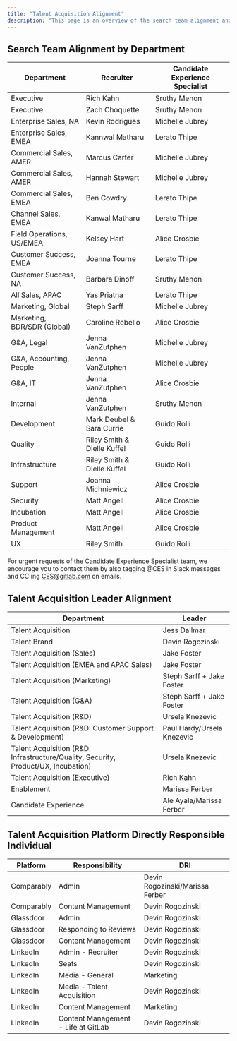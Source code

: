 ```yaml
---
title: "Talent Acquisition Alignment"
description: "This page is an overview of the search team alignment and the talent acquisition platform directly responsible individual in talent acquisition operations and talent brand."
---
```


## Search Team Alignment by Department

| Department                    | Recruiter   | Candidate Experience Specialist    |
|--------------------------|-----------------|-------------------------------------|
| Executive          | Rich Kahn    | Sruthy Menon  |
| Executive          | Zach Choquette   | Sruthy Menon  |
| Enterprise Sales, NA | Kevin Rodrigues |Michelle Jubrey |
| Enterprise Sales, EMEA | Kannwal Matharu | Lerato Thipe |
| Commercial Sales, AMER | Marcus Carter | Michelle Jubrey |
| Commercial Sales, AMER | Hannah Stewart  | Michelle Jubrey |
| Commercial Sales, EMEA | Ben Cowdry | Lerato Thipe |
| Channel Sales, EMEA | Kanwal Matharu  | Lerato Thipe |
| Field Operations, US/EMEA | Kelsey Hart  | Alice Crosbie |
| Customer Success, EMEA | Joanna Tourne | Lerato Thipe |
| Customer Success, NA | Barbara Dinoff |  Sruthy Menon |
| All Sales, APAC | Yas Priatna  | Lerato Thipe |
| Marketing, Global | Steph Sarff | Michelle Jubrey |
| Marketing, BDR/SDR (Global)| Caroline Rebello |  Alice Crosbie |
| G&A, Legal | Jenna VanZutphen | Michelle Jubrey |
| G&A, Accounting, People | Jenna VanZutphen | Michelle Jubrey |
| G&A, IT | Jenna VanZutphen | Alice Crosbie |
| Internal | Jenna VanZutphen | Sruthy Menon |
| Development | Mark Deubel & Sara Currie | Guido Rolli |
| Quality | Riley Smith & Dielle Kuffel |  Guido Rolli |
| Infrastructure   | Riley Smith & Dielle Kuffel | Guido Rolli |
| Support | Joanna Michniewicz  |  Alice Crosbie |
| Security | Matt Angell | Alice Crosbie |
| Incubation | Matt Angell  | Alice Crosbie |
| Product Management  | Matt Angell  | Alice Crosbie |
| UX  | Riley Smith | Guido Rolli |

For urgent requests of the Candidate Experience Specialist team, we encourage you to contact them by also tagging @CES in Slack messages and CC'ing CES@gitlab.com on emails.

## Talent Acquisition Leader Alignment

| Department                    | Leader      |
|--------------------------|-----------------|
| Talent Acquisition         | Jess Dallmar |
| Talent Brand | Devin Rogozinski |
| Talent Acquisition (Sales) | Jake Foster|
| Talent Acquisition (EMEA and APAC Sales) | Jake Foster |
| Talent Acquisition (Marketing) | Steph Sarff + Jake Foster |
| Talent Acquisition (G&A) | Steph Sarff + Jake Foster |
| Talent Acquisition (R&D) | Ursela Knezevic |
| Talent Acquisition (R&D: Customer Support & Development) | Paul Hardy/Ursela Knezevic |
| Talent Acquisition (R&D: Infrastructure/Quality, Security, Product/UX, Incubation) | Ursela Knezevic |
| Talent Acquisition (Executive) | Rich Kahn |
| Enablement | Marissa Ferber |
| Candidate Experience | Ale Ayala/Marissa Ferber |

## Talent Acquisition Platform Directly Responsible Individual

| Platform                    | Responsibility        | DRI     |
|--------------------------|-----------------|-----------------|
| Comparably | Admin  | Devin Rogozinski/Marissa Ferber |
| Comparably | Content Management | Devin Rogozinski |
| Glassdoor | Admin  | Devin Rogozinski |
| Glassdoor | Responding to Reviews  | Devin Rogozinski |
| Glassdoor | Content Management | Devin Rogozinski |
| LinkedIn | Admin - Recruiter  | Devin Rogozinski |
| LinkedIn | Seats | Devin Rogozinski |
| LinkedIn | Media - General | Marketing |
| LinkedIn | Media - Talent Acquisition | Devin Rogozinski |
| LinkedIn | Content Management | Marketing |
| LinkedIn | Content Management - Life at GitLab | Devin Rogozinski |
